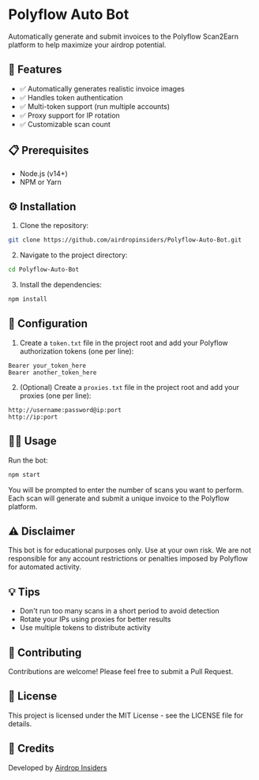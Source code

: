 # Polyflow Auto Bot

Automatically generate and submit invoices to the Polyflow Scan2Earn platform to help maximize your airdrop potential.

## 🚀 Features

- ✅ Automatically generates realistic invoice images
- ✅ Handles token authentication
- ✅ Multi-token support (run multiple accounts)
- ✅ Proxy support for IP rotation
- ✅ Customizable scan count

## 📋 Prerequisites

- Node.js (v14+)
- NPM or Yarn

## ⚙️ Installation

1. Clone the repository:
```bash
git clone https://github.com/airdropinsiders/Polyflow-Auto-Bot.git
```

2. Navigate to the project directory:
```bash
cd Polyflow-Auto-Bot
```

3. Install the dependencies:
```bash
npm install
```

## 📝 Configuration

1. Create a `token.txt` file in the project root and add your Polyflow authorization tokens (one per line):
```
Bearer your_token_here
Bearer another_token_here
```

2. (Optional) Create a `proxies.txt` file in the project root and add your proxies (one per line):
```
http://username:password@ip:port
http://ip:port
```

## 🏃‍♂️ Usage

Run the bot:
```bash
npm start
```

You will be prompted to enter the number of scans you want to perform. Each scan will generate and submit a unique invoice to the Polyflow platform.

## ⚠️ Disclaimer

This bot is for educational purposes only. Use at your own risk. We are not responsible for any account restrictions or penalties imposed by Polyflow for automated activity.

## 💡 Tips

- Don't run too many scans in a short period to avoid detection
- Rotate your IPs using proxies for better results
- Use multiple tokens to distribute activity

## 🤝 Contributing

Contributions are welcome! Please feel free to submit a Pull Request.

## 📜 License

This project is licensed under the MIT License - see the LICENSE file for details.

## 👏 Credits

Developed by [Airdrop Insiders](https://github.com/airdropinsiders)